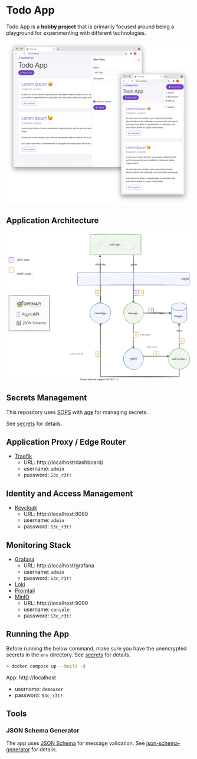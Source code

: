 # Todo App

Todo App is a **hobby project** that is primarily focused around being a playground for experimenting with different technologies.

![Todo App Architecture](doc/todo-app.png)

## Application Architecture

![Todo App Architecture](doc/architecture.svg)

## Secrets Management

This repository uses [SOPS](https://github.com/mozilla/sops) with [age](https://github.com/mozilla/sops#encrypting-using-age) for managing secrets.

See [secrets](secrets/) for details.

## Application Proxy / Edge Router

- [Traefik](https://traefik.io/traefik/)
  - URL: http://localhost/dashboard/
  - username: `admin`
  - password: `S3c_r3t!`

## Identity and Access Management

- [Keycloak](https://www.keycloak.org/)
  - URL: http://localhost:8080
  - username: `admin`
  - password: `S3c_r3t!`

## Monitoring Stack

- [Grafana](https://grafana.com/oss/grafana/)
  - URL: http://localhost/grafana
  - username: `admin`
  - password: `S3c_r3t!`
- [Loki](https://grafana.com/oss/loki/)
- [Promtail](https://grafana.com/docs/loki/latest/clients/promtail/)
- [MinIO](https://min.io/)
  - URL: http://localhost:9090
  - username: `console`
  - password: `S3c_r3t!`

## Running the App

Before running the below command, make sure you have the unencrypted secrets in the `env` directory. See [secrets](secrets/) for details.

```bash
> docker compose up --build -d
```

App: http://localhost

- username: `demouser`
- password: `S3c_r3t!`

## Tools

### JSON Schema Generator

The app uses [JSON Schema](https://json-schema.org/) for message validation. See [json-schema-generator](tools/json-schema-generator) for details.
